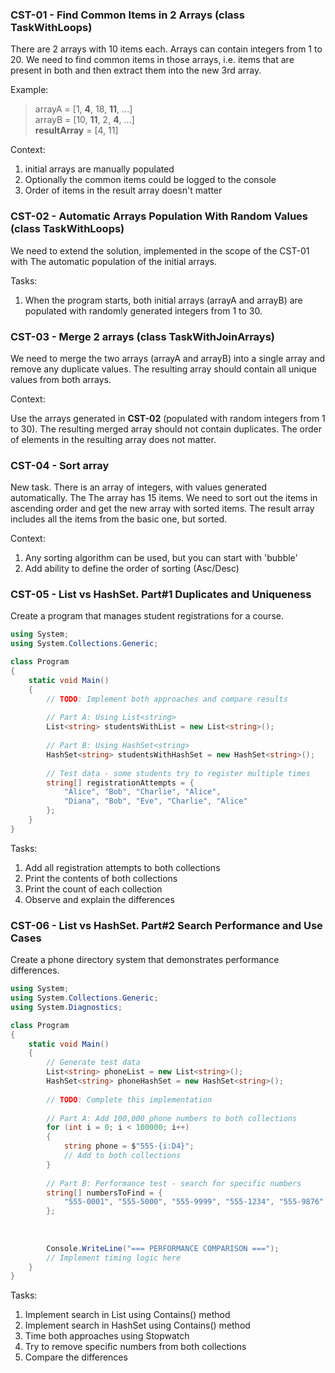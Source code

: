 ### CST-01 - Find Common Items in 2 Arrays (class TaskWithLoops)

There are 2 arrays with 10 items each. Arrays can contain integers from 1 to 20.
We need to find common items in those arrays, i.e. items that are present in
both and then extract them into the new 3rd array.

Example:
> arrayA = [1, **4**, 18, **11**, ...] \
arrayB = [10, **11**, 2, **4**, ...] \
**resultArray** = [4, 11] 

Context:
1. initial arrays are manually populated
2. Optionally the common items could be logged to the console
3. Order of items in the result array doesn't matter

### CST-02 - Automatic Arrays Population With Random Values (class TaskWithLoops)

We need to extend the solution, implemented in the scope of the CST-01 with
The automatic population of the initial arrays.

Tasks:
1. When the program starts, both initial arrays (arrayA and arrayB) are
populated with randomly generated integers from 1 to 30.

### CST-03 - Merge 2 arrays (class TaskWithJoinArrays)

We need to merge the two arrays (arrayA and arrayB) into a single array and remove any duplicate values. The resulting array should contain all unique values from both arrays.

Context:

Use the arrays generated in **CST-02** (populated with random integers from 1 to 30).
The resulting merged array should not contain duplicates.
The order of elements in the resulting array does not matter.

### CST-04 - Sort array
New task. There is an array of integers, with values generated automatically. The
The array has 15 items.
We need to sort out the items in ascending order and get the new array with
sorted items. The result array includes all the items from the basic one, but
sorted.

Context:
1. Any sorting algorithm can be used, but you can start with 'bubble'
2. Add ability to define the order of sorting (Asc/Desc)

### CST-05 - List vs HashSet. Part#1 Duplicates and Uniqueness

Create a program that manages student registrations for a course.

``` c#
using System;
using System.Collections.Generic;

class Program
{
    static void Main()
    {
        // TODO: Implement both approaches and compare results
        
        // Part A: Using List<string>
        List<string> studentsWithList = new List<string>();
        
        // Part B: Using HashSet<string>
        HashSet<string> studentsWithHashSet = new HashSet<string>();
        
        // Test data - some students try to register multiple times
        string[] registrationAttempts = {
            "Alice", "Bob", "Charlie", "Alice", 
            "Diana", "Bob", "Eve", "Charlie", "Alice"
        };
    }
}
```
Tasks:
1. Add all registration attempts to both collections
2. Print the contents of both collections
3. Print the count of each collection
4. Observe and explain the differences

### CST-06 - List vs HashSet. Part#2 Search Performance and Use Cases

Create a phone directory system that demonstrates performance differences.

```c#
using System;
using System.Collections.Generic;
using System.Diagnostics;

class Program
{
    static void Main()
    {
        // Generate test data
        List<string> phoneList = new List<string>();
        HashSet<string> phoneHashSet = new HashSet<string>();
        
        // TODO: Complete this implementation
        
        // Part A: Add 100,000 phone numbers to both collections
        for (int i = 0; i < 100000; i++)
        {
            string phone = $"555-{i:D4}";
            // Add to both collections
        }
        
        // Part B: Performance test - search for specific numbers
        string[] numbersToFind = {
            "555-0001", "555-5000", "555-9999", "555-1234", "555-9876"
        };
        
        
        
        Console.WriteLine("=== PERFORMANCE COMPARISON ===");
        // Implement timing logic here
    }
}
```

Tasks:
1. Implement search in List using Contains() method
2. Implement search in HashSet using Contains() method
3. Time both approaches using Stopwatch
4. Try to remove specific numbers from both collections
5. Compare the differences
